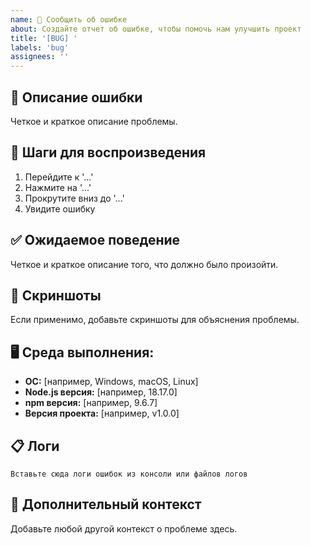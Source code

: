```yaml
---
name: 🐛 Сообщить об ошибке
about: Создайте отчет об ошибке, чтобы помочь нам улучшить проект
title: '[BUG] '
labels: 'bug'
assignees: ''
---
```


## 🐛 Описание ошибки
Четкое и краткое описание проблемы.

## 🔄 Шаги для воспроизведения
1. Перейдите к '...'
2. Нажмите на '...'
3. Прокрутите вниз до '...'
4. Увидите ошибку

## ✅ Ожидаемое поведение
Четкое и краткое описание того, что должно было произойти.

## 📱 Скриншоты
Если применимо, добавьте скриншоты для объяснения проблемы.

## 🖥️ Среда выполнения:
- **ОС:** [например, Windows, macOS, Linux]
- **Node.js версия:** [например, 18.17.0]
- **npm версия:** [например, 9.6.7]
- **Версия проекта:** [например, v1.0.0]

## 📋 Логи
```
Вставьте сюда логи ошибок из консоли или файлов логов
```

## 📝 Дополнительный контекст
Добавьте любой другой контекст о проблеме здесь.
